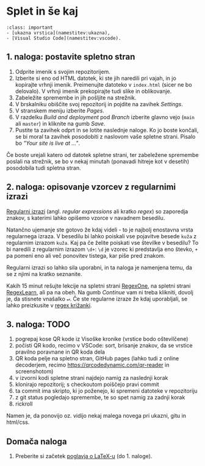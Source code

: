 # Splet in še kaj

`````{admonition} Programska oprema
:class: important
- [ukazna vrstica](namestitev:ukazna),
- [Visual Studio Code](namestitev:vscode).
`````

## 1. naloga: postavite spletno stran

1. Odprite imenik s svojim repozitorijem.
2. Izberite si eno od HTML datotek, ki ste jih naredili pri vajah,
   in jo kopirajte vrhnji imenik.
   Preimenujte datoteko v `index.html` (sicer ne bo delovalo).
   V vrhnji imenik prekopirajte tudi slike in oblikovanje.
3. Zabeležite spremembe in jih pošljite na strežnik.
4. V brskalniku obiščite svoj repozitorij in pojdite na zavihek _Settings_.
5. V stranskem meniju izberite _Pages_.
6. V razdelku _Build and deployment_ pod _Branch_ izberite glavno vejo
   (`main` ali `master`) in kliknite na gumb _Save_.
7. Pustite ta zavihek odprt in se lotite naslednje naloge.
   Ko jo boste končali, se bi moral ta zavihek posodobiti z naslovom 
   vaše spletne strani.
   Pisalo bo _"Your site is live at ..."_.

Če boste urejali katero od datotek spletne strani, ter zabeležene spremembe
poslali na strežnik, se bo v nekaj minutah (ponavadi hitreje kot v desetih)
posodobila tudi spletna stran.

## 2. naloga: opisovanje vzorcev z regularnimi izrazi

[Regularni izrazi](https://en.wikipedia.org/wiki/Regular_expression) 
(angl. _regular expressions_ ali kratko _regex_) so zaporedja znakov, 
s katerimi lahko opišemo vzorce v navadnem besedilu.

Natančno ujemanje ste gotovo že kdaj videli - to je najbolj enostavna vrsta regularnega izraza.
V besedilu bi lahko poiskali vse pojavitve besede `kuža` z regularnim izrazom `kuža`.
Kaj pa če želite poiskati vse številke v besedilu?
To bi naredili z regularnim izrazom `\d+`: 
`\d` je vzorec ki predstavlja eno števko,
`+` pa pomeni eno ali več ponovitev tistega, kar piše pred znakom.

Regularni izrazi so lahko sila uporabni, in ta naloga je namenjena temu,
da se z njimi na kratko seznanite. 

Kakih 15 minut rešujte lekcije na spletni strani [RegexOne](https://regexone.com),
na spletni strani [RegexLearn](https://regexlearn.com/learn/regex101), ali pa na obeh.
Na gumb _Continue_ vam ni treba klikniti, dovolj je, da stisnete vnašalko <kbd>↵</kbd>.
Če ste regularne izraze že kdaj uporabljali, se lahko preizkusite v 
[regex križanki](https://regexcrossword.com).

## 3. naloga: TODO

1. pogrepaj kose QR kode iz Visoške kronike (vrstice bodo oštevilčene)
2. počisti QR kodo, recimo v VSCode: sort, brisanje znakov, da se vrstice pravilno poravnane in QR koda dela
3. QR koda pelje na spletno stran, GitHub pages (lahko tudi z online decoderjem, recimo https://qrcodedynamic.com/qr-reader in screenshotom)
4. v izvorni kodi spletne strani najdejo namig za naslednji korak
5. klonirajo repozitorij; s checkoutom poiščejo pravi commit
6. ta commit ima skripto, ki jo poženejo, ki spremeni datoteke v repozitoriju
7. z git status pogledajo spremembe, te so spet namig za zadnji korak
8. rickroll

Namen je, da ponovijo oz. vidijo nekaj malega novega pri ukazni, gitu in html/css.

## Domača naloga

1. Preberite si začetek [poglavja o LaTeX-u](06-uvod-v-latex) (do 1. naloge).